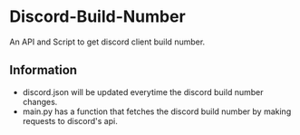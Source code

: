 # Discord-Build-Number
An API and Script to get discord client build number.


## Information
- discord.json will be updated everytime the discord build number changes.
- main.py has a function that fetches the discord build number by making requests to discord's api.
